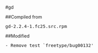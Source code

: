 #gd

##Compiled from
<pre>gd-2.2.4-1.fc25.src.rpm</pre>

##Modified
<pre>
- Remove test `freetype/bug00132'
</pre>
